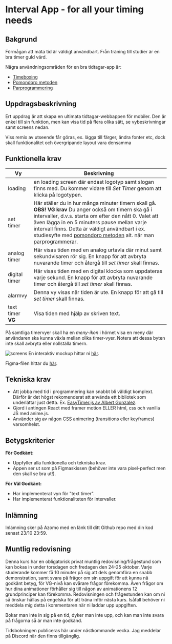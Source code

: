 # Interval App - for all your timing needs

## Bakgrund
Förmågan att mäta tid är väldigt användbart. Från träning till studier är en bra timer guld värd.

Några användningsområden för en bra tidtagar-app är:

- [Timeboxing](https://medium.com/dreimannzelt-adventures/7-secrets-to-master-timeboxing-66a744ea9175)
- [Pomondoro metoden](https://www.metodbanken.se/post/pomodorometoden)
- [Parprogrammering](https://sv.wikipedia.org/wiki/Parprogrammering)


## Uppdragsbeskrivning
Ert uppdrag är att skapa en ultimata tidtagar-webbappen för mobiler. Den är enkel till sin funktion, men kan visa tid på flera olika sätt, se vybeskrivningar samt screens nedan.

Viss remix av utseende får göras, ex. lägga till färger, ändra fonter etc, dock skall funktionalitet och övergripande layout vara densamma


## Funktionella krav

|Vy|Beskrivning|
|---|---|
|loading|en loading screen där endast logotyp samt slogan finns med. Du kommer vidare till *Set Timer* genom att klicka på logotypen.|
|set timer|Här ställer du in hur många minuter timern skall gå. **OBS! VG krav** Du anger också om timern ska gå i intervaller, d.v.s. starta om efter den nått 0. Valet att även lägga in en 5 minuters pause mellan varje intervall finns. Detta är väldigt användbart i ex. studiesyfte med [pomondoro metoden](https://www.metodbanken.se/post/pomodorometoden) alt. när man [parprogrammerar](https://sv.wikipedia.org/wiki/Parprogrammering). |
|analog timer|Här visas tiden med en analog urtavla där minut samt sekundvisaren rör sig. En knapp för att avbryta nuvarande timer och återgå till *set timer* skall finnas.|
|digital timer|Här visas tiden med en digital klocka som uppdateras varje sekund. En knapp för att avbryta nuvarande timer och återgå till *set timer* skall finnas.|
|alarmvy|Denna vy visas när tiden är ute. En knapp för att gå till *set timer* skall finnas.|
|text timer **VG**|Visa tiden med hjälp av skriven text.|

På samtliga timervyer skall ha en *meny-ikon* i hörnet visa en meny där användaren ska kunna växla mellan olika timer-vyer. Notera att dessa byten inte skall avbryta eller nollställa timern.

![screens](https://user-images.githubusercontent.com/54267140/158348057-10adf534-1a81-4d23-8892-72f284d6835a.png)
En interaktiv mockup hittar ni [här](https://www.figma.com/proto/AerBB2Yx3IiT9iL8U8akVR/Interval-app-1.0?node-id=23%3A176&scaling=scale-down&page-id=23%3A3).

Figma-filen hittar du [här](https://www.figma.com/file/AerBB2Yx3IiT9iL8U8akVR/Interval-app-1.0).

## Tekniska krav
* Att jobba med tid i programmering kan snabbt bli väldigt komplext. Därför är det högst rekomenderat att använda ett bibliotek som underlättar just detta. Ex. [EasyTimer.js av Albert Gonzalez](https://albert-gonzalez.github.io/easytimer.js/).
* Gjord i antingen React med framer motion ELLER html, css och vanilla JS med anime.js.
* Använder sig av någon CSS animering (transitions eller keyframes) varsomhelst.

## Betygskriterier

**För Godkänt:**
* Uppfyller alla funktionella och tekniska krav.
* Appen ser ut som på Figmaskissen (behöver inte vara pixel-perfect men den skall se bra ut!). 

**För Väl Godkänt:**
* Har implementerat vyn för "text timer".
* Har implementerat funktionaliteten för intervaller.

## Inlämning

Inlämning sker på Azomo med en länk till ditt Github repo med din kod senast 23/10 23:59.

## Muntlig redovisning

Denna kurs har en obligatorisk privat muntlig redovisning/frågestund som kan bokas in under torsdagen och fredagen den 24-25 oktober. Varje studerande kommer få 10 minuter på sig att dels genomföra en snabb demonstration, samt svara på frågor om sin uppgift för att kunna nå godkänt betyg, för VG-nivå kan svårare frågor förekomma. Även frågor om hur dina animationer förhåller sig till någon av animationens 12 grundprinciper kan förekomma. Redovisningen och frågestunden kan om ni så önskar hållas på engelska för att träna inför nästa kurs. Isåfall behöver ni meddela mig detta i kommentaren när ni laddar upp uppgiften.

Bokar man inte in sig på en tid, dyker man inte upp, och kan man inte svara på frågorna så är man inte godkänd.

Tidsbokningen publiceras här under nästkommande vecka. Jag meddelar på Discord när den finns tillgänglig.
